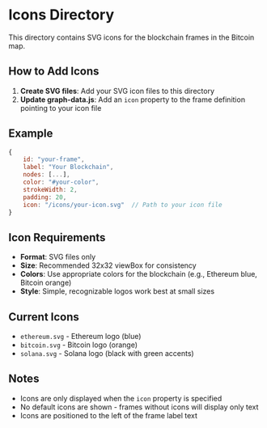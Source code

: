 # Icons Directory

This directory contains SVG icons for the blockchain frames in the Bitcoin map.

## How to Add Icons

1. **Create SVG files**: Add your SVG icon files to this directory
2. **Update graph-data.js**: Add an `icon` property to the frame definition pointing to your icon file

## Example

```javascript
{
    id: "your-frame", 
    label: "Your Blockchain",
    nodes: [...],
    color: "#your-color",
    strokeWidth: 2,
    padding: 20,
    icon: "/icons/your-icon.svg"  // Path to your icon file
}
```

## Icon Requirements

- **Format**: SVG files only
- **Size**: Recommended 32x32 viewBox for consistency
- **Colors**: Use appropriate colors for the blockchain (e.g., Ethereum blue, Bitcoin orange)
- **Style**: Simple, recognizable logos work best at small sizes

## Current Icons

- `ethereum.svg` - Ethereum logo (blue)
- `bitcoin.svg` - Bitcoin logo (orange) 
- `solana.svg` - Solana logo (black with green accents)

## Notes

- Icons are only displayed when the `icon` property is specified
- No default icons are shown - frames without icons will display only text
- Icons are positioned to the left of the frame label text
